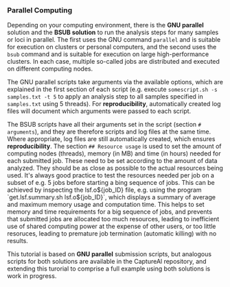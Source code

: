 ### Parallel Computing
Depending on your computing environment, there is the **GNU parallel** solution and the **BSUB solution** to run the analysis steps for many samples or loci in parallel. The first uses the GNU command `parallel` and is suitable for execution on clusters or personal computers, and the second uses the `bsub` command and is suitable for execution on large high-performance clusters. In each case, multiple so-called jobs are distributed and executed on different computing nodes.

The GNU parallel scripts take arguments via the available options, which are explained in the first section of each script (e.g. execute `somescript.sh -s samples.txt -t 5` to apply an analysis step to all samples specified in `samples.txt` using 5 threads). For **reproducibility**, automatically created log files will document which arguments were passed to each script.

The BSUB scripts have all their arguments set in the script (section `# arguments`), and they are therefore scripts and log files at the same time. Where appropriate, log files are still automatically created, which ensures **reproducibility**. The section `## Resource usage` is used to set the amount of computing nodes (threads), memory (in MB) and time (in hours) needed for each submitted job. These need to be set according to the amount of data analyzed. They should be as close as possible to the actual resources being used. It's always good practice to test the resources needed per job on a subset of e.g. 5 jobs before starting a bing sequence of jobs. This can be achieved by inspecting the lsf.o${job_ID} file, e.g. using the program `get.lsf.summary.sh lsf.o${job_ID}`, which displays a summary of average and maximum memory usage and computation time. This helps to set memory and time requirements for a big sequence of jobs, and prevents that submitted jobs are allocated too much resources, leading to inefficient use of shared computing power at the expense of other users, or too little resoruces, leading to premature job termination (automatic killing) with no results.

This tutorial is based on **GNU parallel** submission scripts, but analogous scripts for both solutions are available in the CaptureAl repository, and extending this turorial to comprise a full example using both solutions is work in progress.
